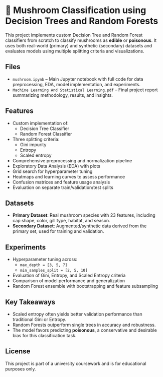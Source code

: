 # 🍄 Mushroom Classification using Decision Trees and Random Forests

This project implements custom Decision Tree and Random Forest classifiers from scratch to classify mushrooms as **edible** or **poisonous**. It uses both real-world (primary) and synthetic (secondary) datasets and evaluates models using multiple splitting criteria and visualizations.

## Files

- `mushroom.ipynb` – Main Jupyter notebook with full code for data preprocessing, EDA, model implementation, and experiments.
- `Machine Learning And Statistical Learning.pdf` – Final project report summarizing methodology, results, and insights.

## Features

- Custom implementation of:
  - Decision Tree Classifier
  - Random Forest Classifier
- Three splitting criteria:
  - Gini impurity
  - Entropy
  - Scaled entropy
- Comprehensive preprocessing and normalization pipeline
- Exploratory Data Analysis (EDA) with plots
- Grid search for hyperparameter tuning
- Heatmaps and learning curves to assess performance
- Confusion matrices and feature usage analysis
- Evaluation on separate train/validation/test splits

## Datasets

- **Primary Dataset**: Real mushroom species with 23 features, including cap shape, color, gill type, habitat, and season.
- **Secondary Dataset**: Augmented/synthetic data derived from the primary set, used for training and validation.

## Experiments

- Hyperparameter tuning across:
  - `max_depth = [3, 5, 7]`
  - `min_samples_split = [2, 5, 10]`
- Evaluation of Gini, Entropy, and Scaled Entropy criteria
- Comparison of model performance and generalization
- Random Forest ensemble with bootstrapping and feature subsampling

## Key Takeaways

- Scaled entropy often yields better validation performance than traditional Gini or Entropy.
- Random Forests outperform single trees in accuracy and robustness.
- The model favors predicting **poisonous**, a conservative and desirable bias for this classification task.

## License

This project is part of a university coursework and is for educational purposes only.
